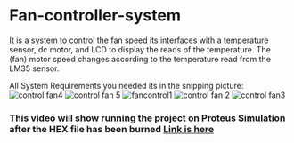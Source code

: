 # Fan-controller-system
It is a system to control the fan speed its interfaces with a temperature sensor, dc motor, and LCD to display the reads of the temperature. The (fan) motor speed changes according to the temperature read from the LM35 sensor.

All System Requirements you needed its in the snipping picture:
![control fan4](https://user-images.githubusercontent.com/22917887/211688701-20a8a87f-4ecd-4aa7-87b0-ec48ae067815.png)
![control fan 5](https://user-images.githubusercontent.com/22917887/211688703-b56bc4a8-3b7a-4971-b79a-cbe309df911f.png)
![fancontrol1](https://user-images.githubusercontent.com/22917887/211688705-1b793980-4533-406b-bd2c-8a3c7dc1fff8.png)
![control fan 2](https://user-images.githubusercontent.com/22917887/211688708-651ad5dd-f990-4fb8-9922-5c6e74727f05.png)
![control fan3](https://user-images.githubusercontent.com/22917887/211688712-f116c423-ef8c-436d-9789-04d68bb3510e.png)

### This video will show running the project on Proteus Simulation after the HEX file has been burned [Link is here](https://drive.google.com/file/d/1RdOZnXb1BpNHnK2sZa3RI4Noe3pLGcqJ/view?usp=sharing )
